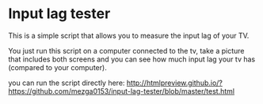 Input lag tester
================

This is a simple script that allows you to measure the input lag of your TV.

You just run this script on a computer connected to the tv, take a picture that includes both screens and you can see how much input lag your tv has (compared to your computer).

you can run the script directly here:
http://htmlpreview.github.io/?https://github.com/mezga0153/input-lag-tester/blob/master/test.html
